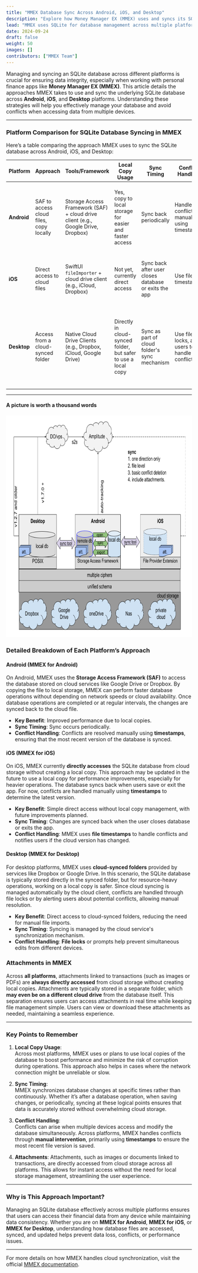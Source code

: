 ```yaml
---
title: "MMEX Database Sync Across Android, iOS, and Desktop"
description: "Explore how Money Manager EX (MMEX) uses and syncs its SQLite database file across Android, iOS, and Desktop platforms. Learn the best practices for managing database copies, syncing, and handling conflicts."
lead: "MMEX uses SQLite for database management across multiple platforms. Follow this guide to understand the different approaches MMEX takes on Android, iOS, and Desktop for using and syncing the database file while ensuring data integrity."
date: 2024-09-24
draft: false
weight: 50
images: []
contributors: ["MMEX Team"]
---
```


Managing and syncing an SQLite database across different platforms is crucial for ensuring data integrity, especially when working with personal finance apps like **Money Manager EX (MMEX)**. This article details the approaches MMEX takes to use and sync the underlying SQLite database across **Android**, **iOS**, and **Desktop** platforms. Understanding these strategies will help you effectively manage your database and avoid conflicts when accessing data from multiple devices.

---

### **Platform Comparison for SQLite Database Syncing in MMEX**

Here’s a table comparing the approach MMEX uses to sync the SQLite database across Android, iOS, and Desktop:

| **Platform** | **Approach** | **Tools/Framework** | **Local Copy Usage** | **Sync Timing** | **Conflict Handling** | **Best Practice Summary** |
|--------------|--------------|---------------------|----------------------|-----------------|-----------------------|---------------------------|
| **Android**  | SAF to access cloud files, copy locally | Storage Access Framework (SAF) + cloud drive client (e.g., Google Drive, Dropbox) | Yes, copy to local storage for easier and faster access | Sync back periodically | Handle conflicts manually using timestamps | Use SAF to access the database, work on a local copy, sync changes when done, manage conflicts manually |
| **iOS**      | Direct access to cloud files | SwiftUI `fileImporter` + cloud drive client (e.g., iCloud, Dropbox) | Not yet, currently direct access | Sync back after user closes database or exits the app | Use file timestamps | Currently directly access files, local copy may be used in the future to improve performance |
| **Desktop**  | Access from a cloud-synced folder | Native Cloud Drive Clients (e.g., Dropbox, iCloud, Google Drive) | Directly in cloud-synced folder, but safer to use a local copy | Sync as part of cloud folder's sync mechanism | Use file locks, alert users to handle conflicts | Access SQLite from a cloud-synced directory, use local copies for heavy operations, manage conflicts with locks or prompts |

---

#### A picture is worth a thousand words

<p align="center">
    <img src="mmex_arch.png" height="600" />
</p>

### **Detailed Breakdown of Each Platform’s Approach**

#### **Android (MMEX for Android)**
On Android, MMEX uses the **Storage Access Framework (SAF)** to access the database stored on cloud services like Google Drive or Dropbox. By copying the file to local storage, MMEX can perform faster database operations without depending on network speeds or cloud availability. Once database operations are completed or at regular intervals, the changes are synced back to the cloud file.  
- **Key Benefit**: Improved performance due to local copies.
- **Sync Timing**: Sync occurs periodically.
- **Conflict Handling**: Conflicts are resolved manually using **timestamps**, ensuring that the most recent version of the database is synced.

#### **iOS (MMEX for iOS)**
On iOS, MMEX currently **directly accesses** the SQLite database from cloud storage without creating a local copy. This approach may be updated in the future to use a local copy for performance improvements, especially for heavier operations. The database syncs back when users save or exit the app. For now, conflicts are handled manually using **timestamps** to determine the latest version.  
- **Key Benefit**: Simple direct access without local copy management, with future improvements planned.
- **Sync Timing**: Changes are synced back when the user closes database or exits the app.
- **Conflict Handling**: MMEX uses **file timestamps** to handle conflicts and notifies users if the cloud version has changed.

#### **Desktop (MMEX for Desktop)**
For desktop platforms, MMEX uses **cloud-synced folders** provided by services like Dropbox or Google Drive. In this scenario, the SQLite database is typically stored directly in the synced folder, but for resource-heavy operations, working on a local copy is safer. Since cloud syncing is managed automatically by the cloud client, conflicts are handled through file locks or by alerting users about potential conflicts, allowing manual resolution.  
- **Key Benefit**: Direct access to cloud-synced folders, reducing the need for manual file imports.
- **Sync Timing**: Syncing is managed by the cloud service's synchronization mechanism.
- **Conflict Handling**: **File locks** or prompts help prevent simultaneous edits from different devices.


### **Attachments in MMEX**

Across **all platforms**, attachments linked to transactions (such as images or PDFs) are **always directly accessed** from cloud storage without creating local copies. Attachments are typically stored in a separate folder, which **may even be on a different cloud drive** from the database itself. This separation ensures users can access attachments in real time while keeping file management simple. Users can view or download these attachments as needed, maintaining a seamless experience.

---

### **Key Points to Remember**

1. **Local Copy Usage**:  
   Across most platforms, MMEX uses or plans to use local copies of the database to boost performance and minimize the risk of corruption during operations. This approach also helps in cases where the network connection might be unreliable or slow.

2. **Sync Timing**:  
   MMEX synchronizes database changes at specific times rather than continuously. Whether it’s after a database operation, when saving changes, or periodically, syncing at these logical points ensures that data is accurately stored without overwhelming cloud storage.

3. **Conflict Handling**:  
   Conflicts can arise when multiple devices access and modify the database simultaneously. Across platforms, MMEX handles conflicts through **manual intervention**, primarily using **timestamps** to ensure the most recent file version is saved.

4. **Attachments**:
   Attachments, such as images or documents linked to transactions, are directly accessed from cloud storage across all platforms. This allows for instant access without the need for local storage management, streamlining the user experience.

---

### **Why is This Approach Important?**

Managing an SQLite database effectively across multiple platforms ensures that users can access their financial data from any device while maintaining data consistency. Whether you are on **MMEX for Android**, **MMEX for iOS**, or **MMEX for Desktop**, understanding how database files are accessed, synced, and updated helps prevent data loss, conflicts, or performance issues.

---

For more details on how MMEX handles cloud synchronization, visit the official [MMEX documentation](../../docs/features/usecloud).

